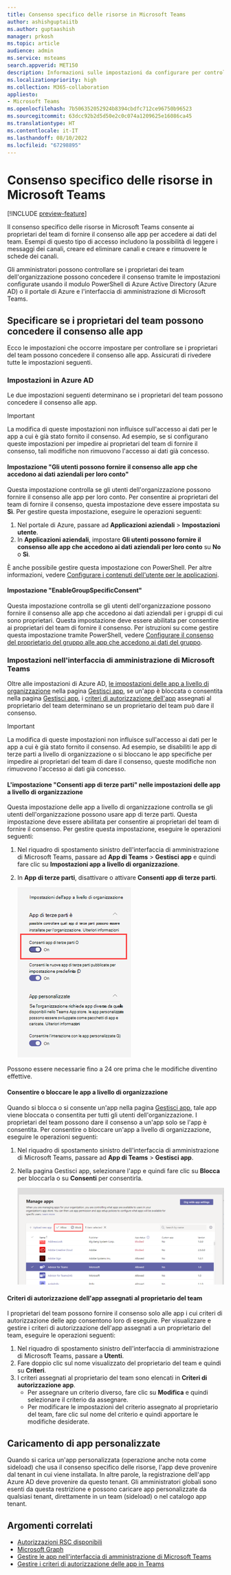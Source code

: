 ```yaml
---
title: Consenso specifico delle risorse in Microsoft Teams
author: ashishguptaiitb
ms.author: guptaashish
manager: prkosh
ms.topic: article
audience: admin
ms.service: msteams
search.appverid: MET150
description: Informazioni sulle impostazioni da configurare per controllare se i proprietari dei team dell'organizzazione possono concedere il consenso alle app.
ms.localizationpriority: high
ms.collection: M365-collaboration
appliesto:
- Microsoft Teams
ms.openlocfilehash: 7b506352052924b8394cbdfc712ce96750b96523
ms.sourcegitcommit: 63dcc92b2d5d50e2c0c074a1209625e16086ca45
ms.translationtype: HT
ms.contentlocale: it-IT
ms.lasthandoff: 08/10/2022
ms.locfileid: "67298895"
---
```

# <a name="resource-specific-consent-in-microsoft-teams"></a>Consenso specifico delle risorse in Microsoft Teams

[!INCLUDE [preview-feature](includes/preview-feature.md)]

Il consenso specifico delle risorse in Microsoft Teams consente ai proprietari del team di fornire il consenso alle app per accedere ai dati del team. Esempi di questo tipo di accesso includono la possibilità di leggere i messaggi dei canali, creare ed eliminare canali e creare e rimuovere le schede dei canali.

Gli amministratori possono controllare se i proprietari dei team dell'organizzazione possono concedere il consenso tramite le impostazioni configurate usando il modulo PowerShell di Azure Active Directory (Azure AD) o il portale di Azure e l'interfaccia di amministrazione di Microsoft Teams.  

## <a name="set-whether-team-owners-can-give-consent-to-apps"></a>Specificare se i proprietari del team possono concedere il consenso alle app

Ecco le impostazioni che occorre impostare per controllare se i proprietari del team possono concedere il consenso alle app. Assicurati di rivedere tutte le impostazioni seguenti.

### <a name="settings-in-azure-ad"></a>Impostazioni in Azure AD

Le due impostazioni seguenti determinano se i proprietari del team possono concedere il consenso alle app.

> [!IMPORTANT]
> La modifica di queste impostazioni non influisce sull'accesso ai dati per le app a cui è già stato fornito il consenso. Ad esempio, se si configurano queste impostazioni per impedire ai proprietari del team di fornire il consenso, tali modifiche non rimuovono l'accesso ai dati già concesso.

#### <a name="the-users-can-consent-to-apps-accessing-company-data-on-their-behalf-setting"></a>Impostazione "Gli utenti possono fornire il consenso alle app che accedono ai dati aziendali per loro conto"

Questa impostazione controlla se gli utenti dell'organizzazione possono fornire il consenso alle app per loro conto. Per consentire ai proprietari del team di fornire il consenso, questa impostazione deve essere impostata su **Sì**. Per gestire questa impostazione, eseguire le operazioni seguenti:

1. Nel portale di Azure, passare ad **Applicazioni aziendali** > **Impostazioni utente**.
2. In **Applicazioni aziendali**, impostare **Gli utenti possono fornire il consenso alle app che accedono ai dati aziendali per loro conto** su **No** o **Sì**.

È anche possibile gestire questa impostazione con PowerShell. Per altre informazioni, vedere [Configurare i contenuti dell'utente per le applicazioni](/azure/active-directory/manage-apps/configure-user-consent#configure-user-consent-to-applications).

#### <a name="the-enablegroupspecificconsent-setting"></a>Impostazione "EnableGroupSpecificConsent"

Questa impostazione controlla se gli utenti dell'organizzazione possono fornire il consenso alle app che accedono ai dati aziendali per i gruppi di cui sono proprietari. Questa impostazione deve essere abilitata per consentire ai proprietari del team di fornire il consenso. Per istruzioni su come gestire questa impostazione tramite PowerShell, vedere [Configurare il consenso del proprietario del gruppo alle app che accedono ai dati del gruppo](/azure/active-directory/manage-apps/configure-user-consent#configure-group-owner-consent-to-apps-accessing-group-data).

### <a name="settings-in-the-microsoft-teams-admin-center"></a>Impostazioni nell'interfaccia di amministrazione di Microsoft Teams

Oltre alle impostazioni di Azure AD, [le impostazioni delle app a livello di organizzazione](manage-apps.md#manage-org-wide-app-settings) nella pagina [Gestisci app](manage-apps.md), se un'app è bloccata o consentita nella pagina [Gestisci app](manage-apps.md#allow-and-block-apps), i [criteri di autorizzazione dell'app](teams-app-permission-policies.md) assegnati al proprietario del team determinano se un proprietario del team può dare il consenso.

> [!IMPORTANT]
> La modifica di queste impostazioni non influisce sull'accesso ai dati per le app a cui è già stato fornito il consenso. Ad esempio, se disabiliti le app di terze parti a livello di organizzazione o si bloccano le app specifiche per impedire ai proprietari del team di dare il consenso, queste modifiche non rimuovono l'accesso ai dati già concesso.  

#### <a name="the-allow-third-party-apps-setting-in-org-wide-app-settings"></a>L'impostazione "Consenti app di terze parti" nelle impostazioni delle app a livello di organizzazione

Questa impostazione delle app a livello di organizzazione controlla se gli utenti dell'organizzazione possono usare app di terze parti. Questa impostazione deve essere abilitata per consentire ai proprietari del team di fornire il consenso. Per gestire questa impostazione, eseguire le operazioni seguenti:

1. Nel riquadro di spostamento sinistro dell'interfaccia di amministrazione di Microsoft Teams, passare ad **App di Teams** > **Gestisci app** e quindi fare clic su **Impostazioni app a livello di organizzazione**.
2. In **App di terze parti**, disattivare o attivare **Consenti app di terze parti**.

    ![Screenshot dell'impostazione "Consenti app di terze parti in Teams"](media/resource-specific-consent-org-wide-setting.png)

Possono essere necessarie fino a 24 ore prima che le modifiche diventino effettive.

#### <a name="allow-or-block-the-app-at-the-org-level"></a>Consentire o bloccare le app a livello di organizzazione

Quando si blocca o si consente un'app nella pagina [Gestisci app](manage-apps.md#allow-and-block-apps), tale app viene bloccata o consentita per tutti gli utenti dell'organizzazione. I proprietari del team possono dare il consenso a un'app solo se l'app è consentita. Per consentire o bloccare un'app a livello di organizzazione, eseguire le operazioni seguenti:

1. Nel riquadro di spostamento sinistro dell'interfaccia di amministrazione di Microsoft Teams, passare ad **App di Teams** > **Gestisci app**.
2. Nella pagina Gestisci app, selezionare l'app e quindi fare clic su **Blocca** per bloccarla o su **Consenti** per consentirla.

    ![Screenshot delle app bloccate nelle impostazioni a livello di organizzazione.](media/resource-specific-consent-allow-block-apps.png)

#### <a name="app-permission-policy-assigned-to-the-team-owner"></a>Criteri di autorizzazione dell'app assegnati al proprietario del team

I proprietari del team possono fornire il consenso solo alle app i cui criteri di autorizzazione delle app consentono loro di eseguire. Per visualizzare e gestire i criteri di autorizzazione dell'app assegnati a un proprietario del team, eseguire le operazioni seguenti:

1. Nel riquadro di spostamento sinistro dell'interfaccia di amministrazione di Microsoft Teams, passare a **Utenti**.
2. Fare doppio clic sul nome visualizzato del proprietario del team e quindi su **Criteri**.
3. I criteri assegnati al proprietario del team sono elencati in **Criteri di autorizzazione app**.
    - Per assegnare un criterio diverso, fare clic su **Modifica** e quindi selezionare il criterio da assegnare.
    - Per modificare le impostazioni del criterio assegnato al proprietario del team, fare clic sul nome del criterio e quindi apportare le modifiche desiderate.  

## <a name="uploading-custom-apps"></a>Caricamento di app personalizzate

Quando si carica un'app personalizzata (operazione anche nota come sideload) che usa il consenso specifico delle risorse, l'app deve provenire dal tenant in cui viene installata. In altre parole, la registrazione dell'app Azure AD deve provenire da questo tenant. Gli amministratori globali sono esenti da questa restrizione e possono caricare app personalizzate da qualsiasi tenant, direttamente in un team (sideload) o nel catalogo app tenant.

## <a name="related-topics"></a>Argomenti correlati

- [Autorizzazioni RSC disponibili](/microsoftteams/platform/graph-api/rsc/resource-specific-consent)
- [Microsoft Graph](https://developer.microsoft.com/graph)
- [Gestire le app nell'interfaccia di amministrazione di Microsoft Teams](manage-apps.md)
- [Gestire i criteri di autorizzazione delle app in Teams](teams-app-permission-policies.md)
